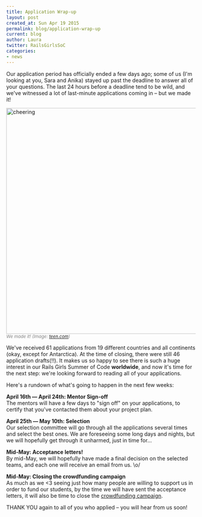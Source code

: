 ```yaml
---
title: Application Wrap-up
layout: post
created_at: Sun Apr 19 2015
permalink: blog/application-wrap-up
current: blog
author: Laura
twitter: RailsGirlsSoC
categories: 
- news
---
```


Our application period has officially ended a few days ago; some of us (I'm looking at you, Sara and Anika) stayed up past the deadline to answer all of your questions. The last 24 hours before a deadline tend to be wild, and we've witnessed a lot of last-minute applications coming in – but we made it!  

<img src="/img/blog/2015/wrap-up-cheering.gif" alt="cheering" width="600">
<font color="grey"><small><i>We made it! (Image: <a href="http://www.teen.com/2013/07/23/celebrities/daniel-radcliffe-birthday-july-23-2013-harry-potter-gifs/" target="_blank">teen.com</a>)</i></small></font>  

We've received 61 applications from 19 different countries and all continents (okay, except for Antarctica). At the time of closing, there were still 46 application drafts(!!). It makes us so happy to see there is such a huge interest in our Rails Girls Summer of Code **worldwide**, and now it's time for the next step: we're looking forward to reading all of your applications.  

Here's a rundown of what's going to happen in the next few weeks:  

**April 16th — April 24th: Mentor Sign-off**  
The mentors will have a few days to "sign off" on your applications, to certify that you've contacted them about your project plan.  

**April 25th — May 10th: Selection**  
Our selection committee will go through all the applications several times and select the best ones. We are foreseeing some long days and nights, but we will hopefully get through it unharmed, just in time for...

**Mid-May: Acceptance letters!**  
By mid-May, we will hopefully have made a final decision on the selected teams, and each one will receive an email from us. \o/  

**Mid-May: Closing the crowdfunding campaign**  
As much as we <3 seeing just how many people are willing to support us in order to fund our students, by the time we will have sent the acceptance letters, it will also be time to close the [crowdfunding campaign](http://railsgirlssummerofcode.org/campaign/).  

THANK YOU again to all of you who applied – you will hear from us soon!